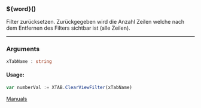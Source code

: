 ﻿### ${word}()
Filter zurücksetzen. Zurückgegeben wird die Anzahl Zeilen welche nach dem Entfernen des Filters sichtbar ist (alle Zeilen).

----

### Arguments
```ts
xTabName : string
```
#### Usage:
```ts
var numberVal := XTAB.ClearViewFilter(xTabName)
```

[Manuals](https://manuals.opacc.ch/docs/doku2401/F-Script/ScriptBlockFunc.XTAB.ClearViewFilter.html)
